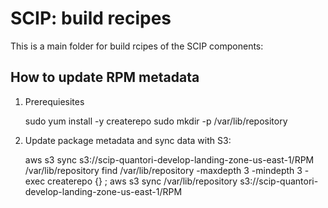 # SCIP: build recipes

This is a main folder for build rcipes of the SCIP components:


## How to update RPM metadata

1. Prerequiesites

    sudo yum install -y createrepo
    sudo mkdir -p /var/lib/repository

2. Update package metadata and sync data with S3:

    aws s3 sync s3://scip-quantori-develop-landing-zone-us-east-1/RPM /var/lib/repository
    find /var/lib/repository -maxdepth 3 -mindepth 3 -exec createrepo {} \;
    aws s3 sync /var/lib/repository s3://scip-quantori-develop-landing-zone-us-east-1/RPM
